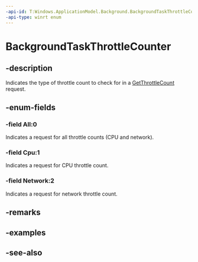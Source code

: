 ```yaml
---
-api-id: T:Windows.ApplicationModel.Background.BackgroundTaskThrottleCounter
-api-type: winrt enum
---
```


<!-- Enumeration syntax
public enum Windows.ApplicationModel.Background.BackgroundTaskThrottleCounter : int
-->

# BackgroundTaskThrottleCounter

## -description
Indicates the type of throttle count to check for in a [GetThrottleCount](ibackgroundtaskinstance2_getthrottlecount.md) request.

## -enum-fields
### -field All:0
Indicates a request for all throttle counts (CPU and network).

### -field Cpu:1
Indicates a request for CPU throttle count.

### -field Network:2
Indicates a request for network throttle count.


## -remarks

## -examples

## -see-also